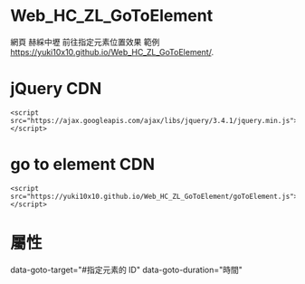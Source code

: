 # Web_HC_ZL_GoToElement
網頁 赫綵中壢 前往指定元素位置效果
範例
https://yuki10x10.github.io/Web_HC_ZL_GoToElement/.


# jQuery CDN

    <script src="https://ajax.googleapis.com/ajax/libs/jquery/3.4.1/jquery.min.js"></script>

# go to element CDN

    <script src="https://yuki10x10.github.io/Web_HC_ZL_GoToElement/goToElement.js"></script>

# 屬性
data-goto-target="#指定元素的 ID" 
data-goto-duration="時間"